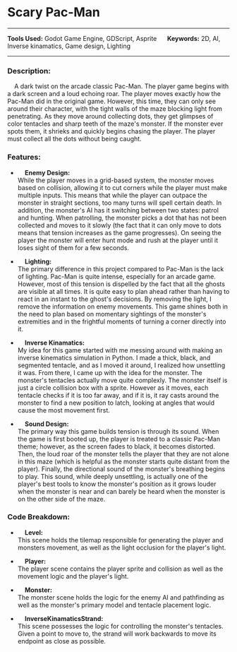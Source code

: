 
# Scary Pac-Man

---

**Tools Used:** Godot Game Engine, GDScript, Asprite &nbsp;&nbsp;&nbsp;&nbsp; **Keywords:** 2D, AI, Inverse kinamatics, Game design, Lighting

---

### Description:
&nbsp;&nbsp;&nbsp;&nbsp;A dark twist on the arcade classic Pac-Man. The player game begins with a dark screen and a loud echoing roar. The player moves exactly how the Pac-Man did in the original game. However, this time, they can only see around their character, with the tight walls of the maze blocking light from penetrating. As they move around collecting dots, they get glimpses of color tentacles and sharp teeth of the maze's monster. If the monster ever spots them, it shrieks and quickly begins chasing the player. The player must collect all the dots without being caught.


### Features:
- &nbsp;&nbsp;&nbsp;&nbsp;**Enemy Design:**  
While the player moves in a grid-based system, the monster moves based on collision, allowing it to cut corners while the player must make multiple inputs. This means that while the player can outpace the monster in straight sections, too many turns will spell certain death. In addition, the monster's AI has it switching between two states: patrol and hunting. When patrolling, the monster picks a dot that has not been collected and moves to it slowly (the fact that it can only move to dots means that tension increases as the game progresses). On seeing the player the monster will enter hunt mode and rush at the player until it loses sight of them for a few seconds.

- &nbsp;&nbsp;&nbsp;&nbsp;**Lighting:**  
The primary difference in this project compared to Pac-Man is the lack of lighting. Pac-Man is quite intense, especially for an arcade game. However, most of this tension is dispelled by the fact that all the ghosts are visible at all times. It is quite easy to plan ahead rather than having to react in an instant to the ghost's decisions. By removing the light, I remove the information on enemy movements. This game shines both in the need to plan based on momentary sightings of the monster's extremities and in the frightful moments of turning a corner directly into it.

- &nbsp;&nbsp;&nbsp;&nbsp;**Inverse Kinamatics:**  
My idea for this game started with me messing around with making an inverse kinematics simulation in Python. I made a thick, black, and segmented tentacle, and as I moved it around, I realized how unsettling it was. From there, I came up with the idea for the monster. The monster's tentacles actually move quite complexly. The monster itself is just a circle collision box with a sprite. However as it moves, each tentacle checks if it is too far away, and if it is, it ray casts around the monster to find a new position to latch, looking at angles that would cause the most movement first.

- &nbsp;&nbsp;&nbsp;&nbsp;**Sound Design:**  
The primary way this game builds tension is through its sound. When the game is first booted up, the player is treated to a classic Pac-Man theme; however, as the screen fades to black, it becomes distorted. Then, the loud roar of the monster tells the player that they are not alone in this maze (which is helpful as the monster starts quite distant from the player). Finally, the directional sound of the monster's breathing begins to play. This sound, while deeply unsettling, is actually one of the player's best tools to know the monster's position as it grows louder when the monster is near and can barely be heard when the monster is on the other side of the maze.


### Code Breakdown:
- &nbsp;&nbsp;&nbsp;&nbsp;**Level:**  
This scene holds the tilemap responsible for generating the player and monsters movement, as well as the light occlusion for the player's light.

- &nbsp;&nbsp;&nbsp;&nbsp;**Player:**  
The player scene contains the player sprite and collision as well as the movement logic and the player's light.

- &nbsp;&nbsp;&nbsp;&nbsp;**Monster:**  
The monster scene holds the logic for the enemy AI and pathfinding as well as the monster's primary model and tentacle placement logic.

- &nbsp;&nbsp;&nbsp;&nbsp;**InverseKinamaticsStrand:**  
This scene possesses the logic for controlling the monster's tentacles. Given a point to move to, the strand will work backwards to move its endpoint as close as possible.
